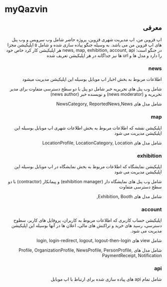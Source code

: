 # myQazvin
<div dir="rtl">

## معرفی

اپ قزوین من، اپ مدیریت شهری قزوین، پروژه حاضر شامل وب سرویس و وب پنل های اپ قزوین من می باشد.
به وسیله جنگو پیاده سازی شده و شامل ۵ اپلیکیشن مجزا در جنگو است:
news, map, exhibition, account, api
هر اپلیکیشن کار کرد خاص خود را دارد و مدل ها و url ها نیز جداگانه در هر اپلیکیشن تعریف شده
### news
اطلاعات مربوط به بخش اخبار اپ موبایل بوسیله این اپلیکیشن مدیریت میشود

شامل وب پنل های تحریریه خبر شامل دو پنل با دو سطح دسترسی متفاوت برای مدیر تحریریه و (news moderator) و نویسنده خبر (news author)

شامل مدل های NewsCategory, ReportedNews,News

### map
اپلیکیشن نقشه که اطلاعات مربوط به بخش اطلاعات شهری اپ موبایل  بوسیله این اپلیکیشن مدیریت می شود

شامل مدل های LocationProfile, LocationCategory, Location

### exhibition
اپلیکیشن نمایشگاه که اطلاعات مربوط به بخش نمایشگاه در اپ موبایل بوسیله این اپلیکیشن مدیریت می شود

شامل وب پنل های نمایشگاه دار (exhibition manager) و پیمانکار (contractor) با دو سطح دسترسی متفاوت

شامل مدل های Exhibition, Booth,

### account
اپلیکیشن حساب کاربری که اطلاعات مربوط به کاربران، پروفایل های کاربر، سطوح دسترسی، رسید های خرید و تراکنش های مالی، اعلان ها در آنها بوسیله این اپلیکیشن مدیریت می شود.

شامل view های login, login-redirect, logout, logout-then-login

شامل مدل های Profile, OrganizationProfile, NewsProfile, PersonProfile, PaymentReceipt, Notification

### api

شامل تمام api های پیاده سازی شده برای ارتباط با اپ موبایل

</div>
